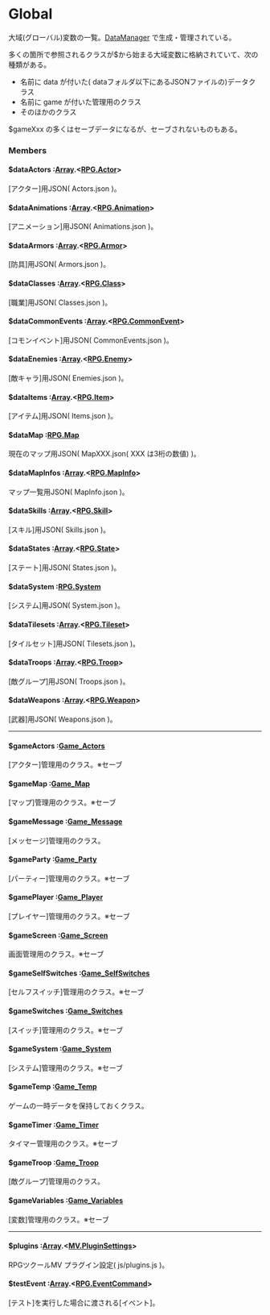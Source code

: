 # Global

大域(グローバル)変数の一覧。[DataManager](DataManager.md) で生成・管理されている。

多くの箇所で参照されるクラスが$から始まる大域変数に格納されていて、次の種類がある。

* 名前に data が付いた( dataフォルダ以下にあるJSONファイルの)データクラス
* 名前に game が付いた管理用のクラス
* そのほかのクラス

$gameXxx の多くはセーブデータになるが、セーブされないものもある。

### Members

#### $dataActors :[Array](Array.md).&lt;[RPG.Actor](RPG.Actor.md)&gt;
[アクター]用JSON( Actors.json )。


#### $dataAnimations :[Array](Array.md).&lt;[RPG.Animation](RPG.Animation.md)&gt;
[アニメーション]用JSON( Animations.json )。


#### $dataArmors :[Array](Array.md).&lt;[RPG.Armor](RPG.Armor.md)&gt;
[防具]用JSON( Armors.json )。


#### $dataClasses :[Array](Array.md).&lt;[RPG.Class](RPG.Class.md)&gt;
[職業]用JSON( Classes.json )。


#### $dataCommonEvents :[Array](Array.md).&lt;[RPG.CommonEvent](RPG.CommonEvent.md)&gt;
[コモンイベント]用JSON( CommonEvents.json )。


#### $dataEnemies :[Array](Array.md).&lt;[RPG.Enemy](RPG.Enemy.md)&gt;
[敵キャラ]用JSON( Enemies.json )。


#### $dataItems :[Array](Array.md).&lt;[RPG.Item](RPG.Item.md)&gt;
[アイテム]用JSON( Items.json )。


#### $dataMap :[RPG.Map](RPG.Map.md)
現在のマップ用JSON( MapXXX.json( XXX は3桁の数値) )。


#### $dataMapInfos :[Array](Array.md).&lt;[RPG.MapInfo](RPG.MapInfo.md)&gt;
マップ一覧用JSON( MapInfo.json )。


#### $dataSkills :[Array](Array.md).&lt;[RPG.Skill](RPG.Skill.md)&gt;
[スキル]用JSON( Skills.json )。


#### $dataStates :[Array](Array.md).&lt;[RPG.State](RPG.State.md)&gt;
[ステート]用JSON( States.json )。


#### $dataSystem :[RPG.System](RPG.System.md)
[システム]用JSON( System.json )。


#### $dataTilesets :[Array](Array.md).&lt;[RPG.Tileset](RPG.Tileset.md)&gt;
[タイルセット]用JSON( Tilesets.json )。


#### $dataTroops :[Array](Array.md).&lt;[RPG.Troop](RPG.Troop.md)&gt;
[敵グループ]用JSON( Troops.json )。


#### $dataWeapons :[Array](Array.md).&lt;[RPG.Weapon](RPG.Weapon.md)&gt;
[武器]用JSON( Weapons.json )。


<hr>


#### $gameActors :[Game_Actors](Game_Actors.md)
[アクター]管理用のクラス。※セーブ


#### $gameMap :[Game_Map](Game_Map.md)
[マップ]管理用のクラス。※セーブ


#### $gameMessage :[Game_Message](Game_Message.md)
[メッセージ]管理用のクラス。


#### $gameParty :[Game_Party](Game_Party.md)
[パーティー]管理用のクラス。※セーブ


#### $gamePlayer :[Game_Player](Game_Player.md)
[プレイヤー]管理用のクラス。※セーブ


#### $gameScreen :[Game_Screen](Game_Screen.md)
画面管理用のクラス。※セーブ


#### $gameSelfSwitches :[Game_SelfSwitches](Game_SelfSwitches.md)
[セルフスイッチ]管理用のクラス。※セーブ


#### $gameSwitches :[Game_Switches](Game_Switches.md)
[スイッチ]管理用のクラス。※セーブ


#### $gameSystem :[Game_System](Game_System.md)
[システム]管理用のクラス。※セーブ


#### $gameTemp :[Game_Temp](Game_Temp.md)
ゲームの一時データを保持しておくクラス。


#### $gameTimer :[Game_Timer](Game_Timer.md)
タイマー管理用のクラス。※セーブ


#### $gameTroop :[Game_Troop](Game_Troop.md)
[敵グループ]管理用のクラス。


#### $gameVariables :[Game_Variables](Game_Variables.md)
[変数]管理用のクラス。※セーブ


<hr>


#### $plugins :[Array](Array.md).&lt;[MV.PluginSettings](MV.PluginSettings.md)&gt;
RPGツクールMV プラグイン設定( js/plugins.js )。


#### $testEvent :[Array](Array.md).&lt;[RPG.EventCommand](RPG.EventCommand.md)&gt;
[テスト]を実行した場合に渡される[イベント]。


